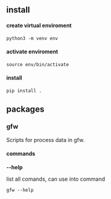 ## install
#### create virtual enviroment

`python3 -m venv env`

#### activate enviroment

`source env/bin/activate`

#### install

`pip install .`

## packages
### gfw 
Scripts for process data in gfw. 

#### commands
**--help**
 
 list all comands, can use into  command
  
`gfw --help`

